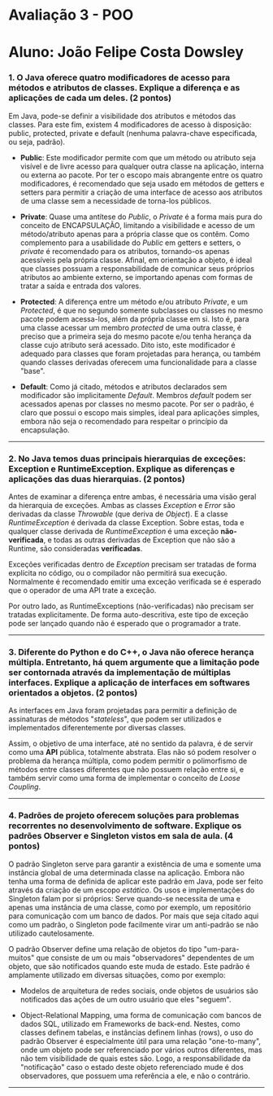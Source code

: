 # Avaliação 3 - POO
# Aluno: João Felipe Costa Dowsley

### 1. O Java oferece quatro modificadores de acesso para métodos e atributos de classes. Explique a diferença e as aplicações de cada um deles. (2 pontos)

Em Java, pode-se definir a visibilidade dos atributos e métodos das classes. Para este fim, existem 4 modificadores de acesso à disposição: public, protected, private e default (nenhuma palavra-chave especificada, ou seja, padrão).
- **Public**: Este modificador permite com que um método ou atributo seja visível e de livre acesso para qualquer outra classe na aplicação, interna ou externa ao pacote. Por ter o escopo mais abrangente entre os quatro modificadores, é recomendado que seja usado em métodos de getters e setters para permitir a criação de uma interface de acesso aos atributos de uma classe sem a necessidade de torna-los públicos.

- **Private**: Quase uma antítese do *Public*, o *Private* é a forma mais pura do conceito de ENCAPSULAÇÃO, limitando a visibilidade e acesso de um método/atributo apenas para a própria classe que os contêm. Como complemento para a usabilidade do *Public* em getters e setters, o *private* é recomendado para os atributos, tornando-os apenas acessíveis pela própria classe. Afinal, em orientação a objeto, é ideal que classes possuam a responsabilidade de comunicar seus próprios atributos ao ambiente externo, se importando apenas com formas de tratar a saída e entrada dos valores.

- **Protected**: A diferença entre um método e/ou atributo *Private*, e um *Protected*, é que no segundo somente subclasses ou classes no mesmo pacote podem acessa-los, além da própria classe em si. Isto é, para uma classe acessar um membro *protected* de uma outra classe, é preciso que a primeira seja do mesmo pacote e/ou tenha herança da classe cujo atributo será acessado. Dito isto, este modificador é adequado para classes que foram projetadas para herança, ou também quando classes derivadas oferecem uma funcionalidade para a classe "base". 

- **Default**: Como já citado, métodos e atributos declarados sem modificador são implicitamente *Default*. Membros *default*  podem ser acessados apenas por classes no mesmo pacote. Por ser o padrão, é claro que possui o escopo mais simples, ideal para aplicações simples, embora não seja o recomendado para respeitar o princípio da encapsulação.

---

### 2. No Java temos duas principais hierarquias de exceções: Exception e RuntimeException. Explique as diferenças e aplicações das duas hierarquias. (2 pontos)

Antes de examinar a diferença entre ambas, é necessária uma visão geral da hierarquia de exceções. Ambas as classes *Exception* e *Error* são derivadas da classe *Throwable* (que deriva de *Object*). E a classe *RuntimeException* é derivada da classe Exception. Sobre estas, toda e qualquer classe derivada de *RuntimeException* é uma exceção **não-verificada**, e todas as outras derivadas de Exception que não são a Runtime, são consideradas **verificadas**.

Exceções verificadas dentro de *Exception* precisam ser tratadas de forma explícita no código, ou o compilador não permitirá sua execução. Normalmente é recomendado emitir uma exceção verificada se é esperado que o operador de uma API trate a exceção. 

Por outro lado, as RuntimeExceptions (não-verificadas) não precisam ser tratadas explicitamente. De forma auto-descritiva, este tipo de exceção pode ser lançado quando não é esperado que o programador a trate.

---

### 3. Diferente do Python e do C++, o Java não oferece herança múltipla. Entretanto, há quem argumente que a limitação pode ser contornada através da implementação de múltiplas interfaces. Explique a aplicação de interfaces em softwares orientados a objetos. (2 pontos)

As interfaces em Java foram projetadas para permitir a definição de assinaturas de métodos "*stateless*", que podem ser utilizados e implementados diferentemente por diversas classes. 

Assim, o objetivo de uma interface, até no sentido da palavra, é de servir como uma **API** pública, totalmente abstrata. Elas não só podem resolver o problema da herança múltipla, como podem permitir o polimorfismo de métodos entre classes diferentes que não possuem relação entre si, e também servir como uma forma de implementar o conceito de *Loose Coupling*.

---

### 4. Padrões de projeto oferecem soluções para problemas recorrentes no desenvolvimento de software. Explique os padrões Observer e Singleton vistos em sala de aula. (4 pontos)

O padrão Singleton serve para garantir a existência de uma e somente uma instância global de uma determinada classe na aplicação. Embora não tenha uma forma de definida de aplicar este padrão em Java, pode ser feito através da criação de um escopo *estático*. Os usos e implementações do Singleton falam por si próprios: Serve quando-se necessita de uma e apenas uma instância de uma classe, como por exemplo, um repositório para comunicação com um banco de dados. Por mais que seja citado aqui como um padrão, o Singleton pode facilmente virar um anti-padrão se não utilizado cautelosamente.

O padrão Observer define uma relação de objetos do tipo "um-para-muitos" que consiste de um ou mais "observadores" dependentes de um objeto, que são notificados quando este muda de estado. Este padrão é amplamente utilizado em diversas situações, como por exemplo:

- Modelos de arquitetura de redes sociais, onde objetos de usuários são notificados das ações de um outro usuário que eles "seguem".

- Object-Relational Mapping, uma forma de comunicação com bancos de dados SQL, utilizado em Frameworks de back-end. Nestes, como classes definem tabelas, e instâncias definem linhas (rows), o uso do padrão Observer é especialmente útil para uma relação "one-to-many", onde um objeto pode ser referenciado por vários outros diferentes, mas não tem visibilidade de quais estes são. Logo, a responsabilidade da "notificação" caso o estado deste objeto referenciado mude é dos observadores, que possuem uma referência a ele, e não o contrário.

---
